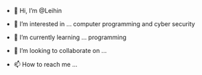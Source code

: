 - 👋 Hi, I’m @Leihin
- 👀 I’m interested in ... computer programming and cyber security
- 🌱 I’m currently learning ... programming


- 💞️ I’m looking to collaborate on ...
- 📫 How to reach me ...

<!---
Leihin/Leihin is a ✨ special ✨ repository because its `README.md` (this file) appears on your GitHub profile.
You can click the Preview link to take a look at your changes.
--->
